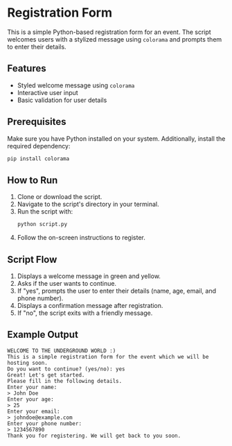 # Registration Form

This is a simple Python-based registration form for an event. The script welcomes users with a stylized message using `colorama` and prompts them to enter their details.

## Features
- Styled welcome message using `colorama`
- Interactive user input
- Basic validation for user details

## Prerequisites
Make sure you have Python installed on your system. Additionally, install the required dependency:

```bash
pip install colorama
```

## How to Run
1. Clone or download the script.
2. Navigate to the script's directory in your terminal.
3. Run the script with:
   ```bash
   python script.py
   ```
4. Follow the on-screen instructions to register.

## Script Flow
1. Displays a welcome message in green and yellow.
2. Asks if the user wants to continue.
3. If "yes", prompts the user to enter their details (name, age, email, and phone number).
4. Displays a confirmation message after registration.
5. If "no", the script exits with a friendly message.

## Example Output
```
WELCOME TO THE UNDERGROUND WORLD :)
This is a simple registration form for the event which we will be hosting soon.
Do you want to continue? (yes/no): yes
Great! Let's get started.
Please fill in the following details.
Enter your name:
> John Doe
Enter your age:
> 25
Enter your email:
> johndoe@example.com
Enter your phone number:
> 1234567890
Thank you for registering. We will get back to you soon.
```
